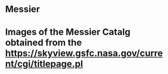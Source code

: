 # Messier
# Images of the Messier Catalg obtained from the https://skyview.gsfc.nasa.gov/current/cgi/titlepage.pl

